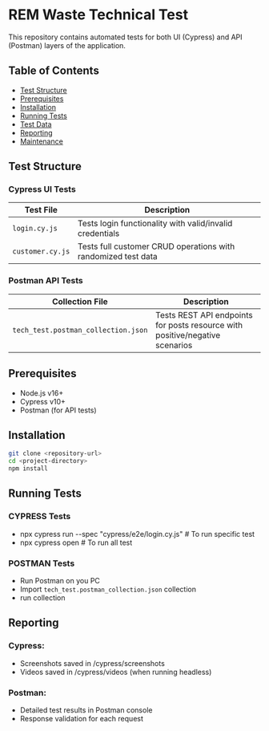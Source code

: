 # REM Waste Technical Test

This repository contains automated tests for both UI (Cypress) and API (Postman) layers of the application.

## Table of Contents
- [Test Structure](#test-structure)
- [Prerequisites](#prerequisites)
- [Installation](#installation)
- [Running Tests](#running-tests)
- [Test Data](#test-data)
- [Reporting](#reporting)
- [Maintenance](#maintenance)

## Test Structure

### Cypress UI Tests
| Test File          | Description                                                                 |
|--------------------|-----------------------------------------------------------------------------|
| `login.cy.js`      | Tests login functionality with valid/invalid credentials                    |
| `customer.cy.js`   | Tests full customer CRUD operations with randomized test data               |

### Postman API Tests
| Collection File                          | Description                                                                 |
|------------------------------------------|-----------------------------------------------------------------------------|
| `tech_test.postman_collection.json`      | Tests REST API endpoints for posts resource with positive/negative scenarios |

## Prerequisites
- Node.js v16+
- Cypress v10+
- Postman (for API tests)


## Installation
```bash
git clone <repository-url>
cd <project-directory>
npm install
```

## Running Tests
### CYPRESS Tests
- npx cypress run --spec "cypress/e2e/login.cy.js" # To run specific test
- npx cypress open                                 # To run all test

### POSTMAN Tests
- Run Postman on you PC
- Import `tech_test.postman_collection.json` collection
- run collection

## Reporting

### Cypress:
- Screenshots saved in /cypress/screenshots
- Videos saved in /cypress/videos (when running headless)

### Postman:
- Detailed test results in Postman console
- Response validation for each request


